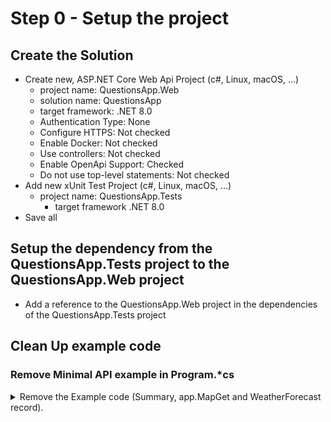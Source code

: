 # Step 0 - Setup the project

## Create the Solution

* Create new, ASP.NET Core Web Api Project (c#, Linux, macOS, ...)
  * project name: QuestionsApp.Web
  * solution name: QuestionsApp
  * target framework: .NET 8.0
  * Authentication Type: None
  * Configure HTTPS: Not checked
  * Enable Docker: Not checked
  * Use controllers: Not checked
  * Enable OpenApi Support: Checked
  * Do not use top-level statements: Not checked
* Add new xUnit Test Project (c#, Linux, macOS, ...)
  * project name: QuestionsApp.Tests
    * target framework .NET 8.0
* Save all

## Setup the dependency from the QuestionsApp.Tests project to the QuestionsApp.Web project

* Add a reference to the QuestionsApp.Web project in the dependencies of the QuestionsApp.Tests project

## Clean Up example code

### Remove Minimal API example in Program.*cs

<details><summary>Remove the Example code (Summary, app.MapGet and WeatherForecast record).</summary>
 
~~~c#
// remove summaries
var summaries = new[]
{
    "Freezing", "Bracing", "Chilly", "Cool", "Mild", "Warm", "Balmy", "Hot", "Sweltering", "Scorching"
};

// remove MapGet
app.MapGet("/weatherforecast", () =>
{
    var forecast = Enumerable.Range(1, 5).Select(index =>
        new WeatherForecast
        (
            DateOnly.FromDateTime(DateTime.Now.AddDays(index)),
            Random.Shared.Next(-20, 55),
            summaries[Random.Shared.Next(summaries.Length)]
        ))
        .ToArray();
    return forecast;
});

// remove WeatherForecast
internal record WeatherForecast(DateOnly Date, int TemperatureC, string? Summary)
{
    public int TemperatureF => 32 + (int)(TemperatureC / 0.5556);
}
~~~
</details>
